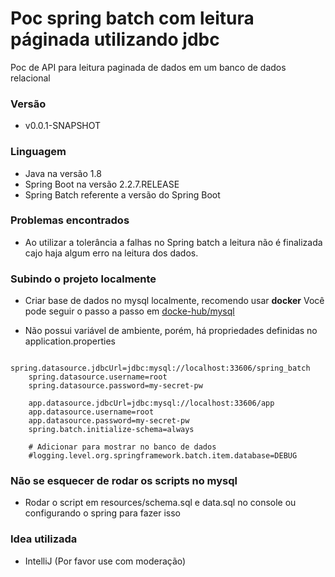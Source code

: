 # Poc spring batch com leitura páginada utilizando jdbc    
  
Poc de API para leitura paginada de dados em um banco de dados relacional
  
### Versão  
- v0.0.1-SNAPSHOT

### Linguagem

- Java na versão 1.8
- Spring Boot na versão 2.2.7.RELEASE
- Spring Batch referente a versão do Spring Boot

### Problemas encontrados

- Ao utilizar a tolerância a falhas no Spring batch a leitura não é finalizada cajo haja algum erro 
na leitura dos dados.
  
### Subindo o projeto localmente      
  
- Criar base de dados no mysql localmente, recomendo usar **docker**
    Você pode seguir o passo a passo em [docke-hub/mysql](https://hub.docker.com/_/mysql)

- Não possui variável de ambiente, porém, há propriedades definidas no application.properties 
    
```
    spring.datasource.jdbcUrl=jdbc:mysql://localhost:33606/spring_batch
    spring.datasource.username=root
    spring.datasource.password=my-secret-pw

    app.datasource.jdbcUrl=jdbc:mysql://localhost:33606/app
    app.datasource.username=root
    app.datasource.password=my-secret-pw
    spring.batch.initialize-schema=always

    # Adicionar para mostrar no banco de dados
    #logging.level.org.springframework.batch.item.database=DEBUG

```

### Não se esquecer de rodar os scripts no mysql

- Rodar o script em resources/schema.sql e data.sql no console ou configurando o spring para fazer isso

### Idea utilizada

- IntelliJ (Por favor use com moderação)
   